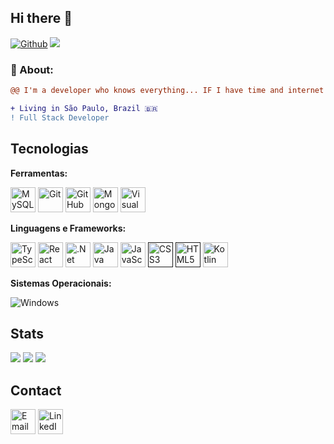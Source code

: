 ## Hi there 👋
[![Github](https://img.shields.io/github/followers/RichardRichk?label=Follow&style=social)](https://github.com/RichardRichk)
![](https://komarev.com/ghpvc/?username=RichardRichk)

<!-- <img align="right" src="https://i.giphy.com/media/QQQoLTqkm7v3y/giphy.webp" /> !-->

### **🧐 About:**

```diff
@@ I'm a developer who knows everything... IF I have time and internet @@

+ Living in São Paulo, Brazil 🇧🇷
! Full Stack Developer
```

###

## Tecnologias

**Ferramentas:**

<a href="https://www.mysql.com/" target="_blank"><img src="https://www.vectorlogo.zone/logos/mysql/mysql-icon.svg" alt="MySQL" width="40" height="40" /></a>
<a href="https://git-scm.com" target="_blank"><img src="https://www.vectorlogo.zone/logos/git-scm/git-scm-icon.svg" alt="Git" width="40" height="40" /></a>
<a href="https://github.com" target="_blank"><img src="https://www.vectorlogo.zone/logos/github/github-tile.svg" alt="GitHub" width="40" height="40" /></a>
<a href="https://www.mongodb.com/" target="_blank"><img src="https://www.vectorlogo.zone/logos/mongodb/mongodb-icon.svg" alt="MongoDB" width="40" height="40" /></a>
<a href="https://code.visualstudio.com" target="_blank"><img src="https://www.vectorlogo.zone/logos/visualstudio_code/visualstudio_code-icon.svg" alt="Visual Studio Code" width="40" height="40" /></a>

**Linguagens e Frameworks:**

<a href="https://www.typescriptlang.org/" target="_blank"><img src="https://www.vectorlogo.zone/logos/typescriptlang/typescriptlang-icon.svg" alt="TypeScript" width="40" height="40" /></a>
<a href="https://reactjs.org/" target="_blank"><img src="https://www.vectorlogo.zone/logos/reactjs/reactjs-icon.svg" alt="React" width="40" height="40" /></a>
<a href="https://dotnet.microsoft.com/pt-br/" target="_blank"><img src="https://www.vectorlogo.zone/logos/dotnet/dotnet-icon.svg" alt=".Net" width="40" height="40" /></a>
<a href="https://www.java.com" target="_blank"><img src="https://www.vectorlogo.zone/logos/java/java-icon.svg" alt="Java" width="40" height="40" /></a>
<a href="https://www.javascript.com" target="_blank"><img src="https://www.vectorlogo.zone/logos/javascript/javascript-icon.svg" alt="JavaScript" width="40" height="40" /></a>
<a href="" target="_blank"><img src="https://www.vectorlogo.zone/logos/w3_css/w3_css-icon.svg" alt="CSS3" width="40" height="40" /></a>
<a href="" target="_blank"><img src="https://www.vectorlogo.zone/logos/w3_html5/w3_html5-icon.svg" alt="HTML5" width="40" height="40" /></a>
<a href="https://kotlinlang.org" target="_blank"><img src="https://www.vectorlogo.zone/logos/kotlinlang/kotlinlang-icon.svg" alt="Kotlin" width="40" height="40" /></a>

**Sistemas Operacionais:**

![Windows](https://img.shields.io/badge/Windows-0078D6?style=for-the-badge&logo=windows&logoColor=white)


###

## Stats


![](https://github-profile-summary-cards.vercel.app/api/cards/profile-details?username=RichardRichk&theme=github)
![](https://github-profile-summary-cards.vercel.app/api/cards/repos-per-language?username=RichardRichk&theme=github)
![](https://github-profile-summary-cards.vercel.app/api/cards/most-commit-language?username=RichardRichk&theme=github)


###

## Contact

<a href="mailto:richardfpassarelli@gmail.com"><img src="https://www.vectorlogo.zone/logos/gmail/gmail-icon.svg" alt="Email" width="40" height="40" /></a>
<a href="https://www.linkedin.com/in/richard-passarelli-4a24b8233/" target="_blank"><img src="https://www.vectorlogo.zone/logos/linkedin/linkedin-icon.svg" alt="LinkedIn" width="40" height="40" /></a>

<!--
**RichardRichk/RichardRichk** is a ✨ _special_ ✨ repository because its `README.md` (this file) appears on your GitHub profile.

Here are some ideas to get you started:

- 🔭 I’m currently working on ...
- 🌱 I’m currently learning ...
- 👯 I’m looking to collaborate on ...
- 🤔 I’m looking for help with ...
- 💬 Ask me about ...
- 📫 How to reach me: ...
- 😄 Pronouns: ...
- ⚡ Fun fact: ...
-->
